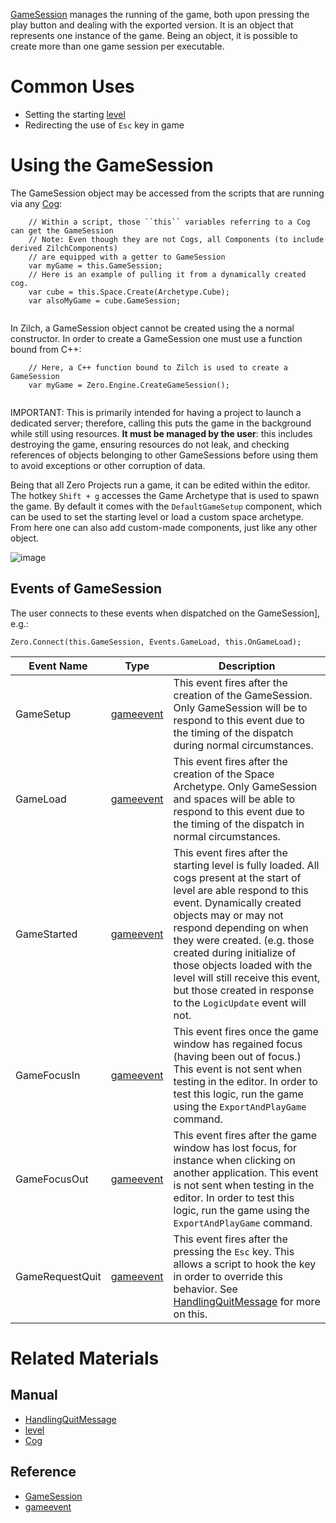 [GameSession](https://github.com/zeroengineteam/ZeroDocs/blob/master/code_reference/class_reference/gamesession.markdown) manages the running of the game, both upon pressing the play button and dealing with the exported version. It is an object that represents one instance of the game. Being an object, it is possible to create more than one game session per executable.

 # Common Uses
 - Setting the starting [level](https://github.com/zeroengineteam/ZeroDocs/blob/master/zero_editor_documentation/zeromanual/architecture/resources/level.markdown) 
 - Redirecting the use of `Esc` key in game 

 # Using the GameSession
The GameSession object may be accessed from the scripts that are running via any [ Cog](https://github.com/zeroengineteam/ZeroDocs/blob/master/zero_editor_documentation/zeromanual/architecture/cogs/gameobjectsconcept.markdown):

```
    // Within a script, those ``this`` variables referring to a Cog can get the GameSession
    // Note: Even though they are not Cogs, all Components (to include derived ZilchComponents)
    // are equipped with a getter to GameSession
    var myGame = this.GameSession;
    // Here is an example of pulling it from a dynamically created cog.
    var cube = this.Space.Create(Archetype.Cube);
    var alsoMyGame = cube.GameSession;
    

```


In Zilch, a GameSession object cannot be created using the a normal constructor. In order to create a GameSession one must use a function bound from C++:

```
    // Here, a C++ function bound to Zilch is used to create a GameSession
    var myGame = Zero.Engine.CreateGameSession();
    

```


IMPORTANT:
  This is primarily intended for having a project to launch a dedicated server; therefore, calling this puts the game in the background while still using resources. **It must be managed by the user**: this includes destroying the game, ensuring resources do not leak, and checking references of objects belonging to other GameSessions before using them to avoid exceptions or other corruption of data.


Being that all Zero Projects run a game, it can be edited within the editor. The hotkey `Shift + g` accesses the Game Archetype that is used to spawn the game. By default it comes with the `DefaultGameSetup` component, which can be used to set the starting level or load a custom space archetype. From here one can also add custom-made components, just like any other object.



![image](https://media.githubusercontent.com/media/zeroengineteam/ZeroFiles/master/doc_files/90536.png)


 ## Events of GameSession
The user connects to these events when dispatched on the GameSession], e.g.:

`Zero.Connect(this.GameSession, Events.GameLoad, this.OnGameLoad);`

| Event Name       |          Type         | Description                                                                       |
|------------------|-----------------------|-----------------------------------------------------------------------------------|
| GameSetup        | [gameevent](https://github.com/zeroengineteam/ZeroDocs/blob/master/code_reference/class_reference/gameevent.markdown) | This event fires after the creation of the GameSession. Only GameSession will be to respond to this event due to the timing of the dispatch during normal circumstances. |
| GameLoad         | [gameevent](https://github.com/zeroengineteam/ZeroDocs/blob/master/code_reference/class_reference/gameevent.markdown) | This event fires after the creation of the Space Archetype. Only GameSession and spaces will be able to respond to this event due to the timing of the dispatch in normal circumstances. |
| GameStarted      | [gameevent](https://github.com/zeroengineteam/ZeroDocs/blob/master/code_reference/class_reference/gameevent.markdown) | This event fires after the starting level is fully loaded. All cogs present at the start of level are able respond to this event. Dynamically created objects may or may not respond depending on when they were created. (e.g. those created during initialize of those objects loaded with the level will still receive this event, but those created in response to the `LogicUpdate` event will not. |
| GameFocusIn      | [gameevent](https://github.com/zeroengineteam/ZeroDocs/blob/master/code_reference/class_reference/gameevent.markdown) | This event fires once the game window has regained focus (having been out of focus.) This event is not sent when testing in the editor. In order to test this logic, run the game using the `ExportAndPlayGame` command. |
| GameFocusOut     | [gameevent](https://github.com/zeroengineteam/ZeroDocs/blob/master/code_reference/class_reference/gameevent.markdown) | This event fires after the game window has lost focus, for instance when clicking on another application. This event is not sent when testing in the editor. In order to test this logic, run the game using the `ExportAndPlayGame` command. |
| GameRequestQuit  | [gameevent](https://github.com/zeroengineteam/ZeroDocs/blob/master/code_reference/class_reference/gameevent.markdown) | This event fires after the pressing the `Esc` key. This allows a script to hook the key in order to override this behavior. See [HandlingQuitMessage](https://github.com/zeroengineteam/ZeroDocs/blob/master/zero_editor_documentation/zeromanual/gameplay/handlingquitmessage.markdown) for more on this. |


 # Related Materials
 ## Manual
- [HandlingQuitMessage](https://github.com/zeroengineteam/ZeroDocs/blob/master/zero_editor_documentation/zeromanual/gameplay/handlingquitmessage.markdown)
- [level](https://github.com/zeroengineteam/ZeroDocs/blob/master/zero_editor_documentation/zeromanual/architecture/resources/level.markdown) 
- [ Cog](https://github.com/zeroengineteam/ZeroDocs/blob/master/zero_editor_documentation/zeromanual/architecture/cogs/gameobjectsconcept.markdown)

 ## Reference
- [GameSession](https://github.com/zeroengineteam/ZeroDocs/blob/master/code_reference/class_reference/gamesession.markdown)
- [gameevent](https://github.com/zeroengineteam/ZeroDocs/blob/master/zero_editor_documentation/code_reference/class_reference/gameevent.markdown)

 

 